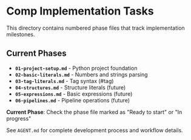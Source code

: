 # Comp Implementation Tasks

This directory contains numbered phase files that track implementation milestones.

## Current Phases

- **`01-project-setup.md`** - Python project foundation
- **`02-basic-literals.md`** - Numbers and strings parsing
- **`03-tag-literals.md`** - Tag syntax (#tag)
- **`04-structures.md`** - Structure literals (future)
- **`05-expressions.md`** - Basic expressions (future)
- **`06-pipelines.md`** - Pipeline operations (future)

**Current Phase**: Check the phase file marked as "Ready to start" or "In progress"

See `AGENT.md` for complete development process and workflow details.